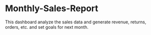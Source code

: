 # Monthly-Sales-Report
This dashboard analyze the sales data and generate revenue, returns, orders, etc. and set goals for next month.
